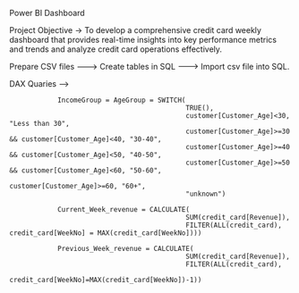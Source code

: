 Power BI Dashboard

Project Objective -> To develop a comprehensive credit card weekly dashboard that provides real-time insights into key performance metrics and trends and analyze credit card operations effectively.

Prepare CSV files ---> Create tables in SQL ---> Import csv file into SQL.

DAX Quaries -->  

                IncomeGroup = AgeGroup = SWITCH(
                                                TRUE(),
                                                customer[Customer_Age]<30, "Less than 30", 
                                                customer[Customer_Age]>=30 && customer[Customer_Age]<40, "30-40",
                                                customer[Customer_Age]>=40 && customer[Customer_Age]<50, "40-50",
                                                customer[Customer_Age]>=50 && customer[Customer_Age]<60, "50-60",
                                                customer[Customer_Age]>=60, "60+",
                                                "unknown")
                                                
                Current_Week_revenue = CALCULATE(
                                                SUM(credit_card[Revenue]),
                                                FILTER(ALL(credit_card), credit_card[WeekNo] = MAX(credit_card[WeekNo])))
                                                
                Previous_Week_revenue = CALCULATE(
                                                SUM(credit_card[Revenue]),
                                                FILTER(ALL(credit_card),
                                                credit_card[WeekNo]=MAX(credit_card[WeekNo])-1))
